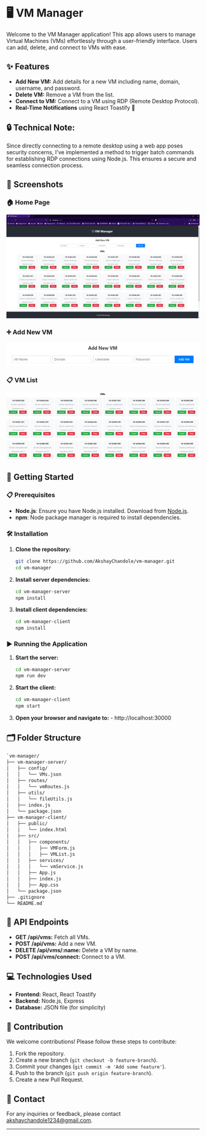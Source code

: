 # 🖥️ VM Manager

Welcome to the VM Manager application! This app allows users to manage Virtual Machines (VMs) effortlessly through a user-friendly interface. Users can add, delete, and connect to VMs with ease.

## ✨ Features

- **Add New VM:** Add details for a new VM including name, domain, username, and password.
- **Delete VM:** Remove a VM from the list.
- **Connect to VM:** Connect to a VM using RDP (Remote Desktop Protocol).
- **Real-Time Notifications** using React Toastify 📢

## 🔒 Technical Note:
Since directly connecting to a remote desktop using a web app poses security concerns, I've implemented a method to trigger batch commands for establishing RDP connections using Node.js. This ensures a secure and seamless connection process.

## 📸 Screenshots

### 🏠 Home Page

![homePage](screenshots/homePage.png)

### ➕ Add New VM

![addNewVM](screenshots/addVM.png)

### 📋 VM List

![vmList](screenshots/vmList.png)

## 🚀 Getting Started

### 📋 Prerequisites

- **Node.js**: Ensure you have Node.js installed. Download from [Node.js](https://nodejs.org/).
- **npm**: Node package manager is required to install dependencies.

### 🛠️ Installation

1.  **Clone the repository:**
    ```bash
    git clone https://github.com/AkshayChandole/vm-manager.git
    cd vm-manager
    ```
2.  **Install server dependencies:**
    ```bash
    cd vm-manager-server
    npm install
    ```
3.  **Install client dependencies:**

    ```bash
    cd vm-manager-client
    npm install
    ```

### ▶️ Running the Application

1.  **Start the server:**
    ```bash
    cd vm-manager-server
    npm run dev
    ```
2.  **Start the client:**
    ```bash
    cd vm-manager-client
    npm start
    ```
3.  **Open your browser and navigate to:** - http://localhost:30000

## 🗂️ Folder Structure

```
`vm-manager/
├── vm-manager-server/
│   ├── config/
│   │   └── VMs.json
│   ├── routes/
│   │   └── vmRoutes.js
│   ├── utils/
│   │   └── fileUtils.js
│   ├── index.js
│   └── package.json
├── vm-manager-client/
│   ├── public/
│   │   └── index.html
│   ├── src/
│   │   ├── components/
│   │   │   ├── VMForm.js
│   │   │   ├── VMList.js
│   │   ├── services/
│   │   │   └── vmService.js
│   │   ├── App.js
│   │   ├── index.js
│   │   ├── App.css
│   └── package.json
├── .gitignore
└── README.md`
```

## 📡 API Endpoints

- **GET /api/vms:** Fetch all VMs.
- **POST /api/vms:** Add a new VM.
- **DELETE /api/vms/:name:** Delete a VM by name.
- **POST /api/vms/connect:** Connect to a VM.

## 💻 Technologies Used

- **Frontend:** React, React Toastify
- **Backend:** Node.js, Express
- **Database:** JSON file (for simplicity)

## 🤝 Contribution

We welcome contributions! Please follow these steps to contribute:

1.  Fork the repository.
2.  Create a new branch (`git checkout -b feature-branch`).
3.  Commit your changes (`git commit -m 'Add some feature'`).
4.  Push to the branch (`git push origin feature-branch`).
5.  Create a new Pull Request.

## 📧 Contact

For any inquiries or feedback, please contact akshaychandole1234@gmail.com.

---
